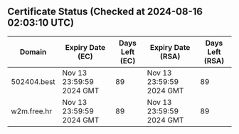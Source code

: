 ## Certificate Status (Checked at 2024-08-16 02:03:10 UTC)
| Domain | Expiry Date (EC) | Days Left (EC) | Expiry Date (RSA) | Days Left (RSA) |
|--------|-------------------|----------------|--------------------|--------------------|
| 502404.best | Nov 13 23:59:59 2024 GMT | 89 | Nov 13 23:59:59 2024 GMT | 89 |
| w2m.free.hr | Nov 13 23:59:59 2024 GMT | 89 | Nov 13 23:59:59 2024 GMT | 89 |
